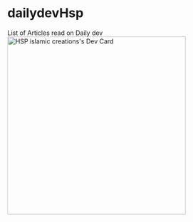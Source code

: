 # dailydevHsp
List of Articles read on Daily dev
<a href="https://app.daily.dev/harispatel62"><img src="https://api.daily.dev/devcards/c575f0a2f4ba41998c6460fd55594fbf.png?r=x3k" width="400" alt="HSP islamic creations's Dev Card"/></a>

